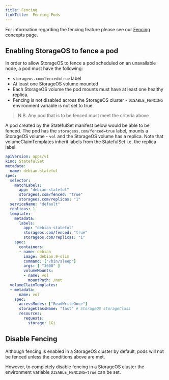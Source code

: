 ```yaml
---
title: Fencing
linkTitle:  Fencing Pods
---
```


For information regarding the fencing feature please see our
[Fencing](/docs/concepts/fencing) concepts page.

## Enabling StorageOS to fence a pod

In order to allow StorageOS to fence a pod scheduled on an unavailable node, a
pod must have the following:

* `storageos.com/fenced=true` label
* At least one StorageOS volume mounted
* Each StorageOS volume the pod mounts must have at least one healthy replica.
* Fencing is not disabled across the StorageOS cluster - `DISABLE_FENCING` environment
  variable is not set to true

> N.B. Any pod that is to be fenced must meet the criteria above

A pod created by the StatefulSet manifest below would be able to be fenced. The
pod has the `storageos.com/fenced=true` label, mounts a StorageOS volume - `vol`
and the StorageOS volume has a replica. Note that volumeClaimTemplates inherit
labels from the StatefulSet i.e. the replica label.

```yaml
apiVersion: apps/v1
kind: StatefulSet
metadata:
  name: debian-stateful
spec:
  selector:
    matchLabels:
      app: "debian-stateful"
      storageos.com/fenced: "true"
      storageos.com/replicas: "1"
  serviceName: "default"
  replicas: 1
  template:
    metadata:
      labels:
        app: "debian-stateful"
        storageos.com/fenced: "true"
        storageos.com/replicas: "1"
    spec:
      containers:
      - name: debian
        image: debian:9-slim
        command: ["/bin/sleep"]
        args: [ "3600" ]
        volumeMounts:
        - name: vol
          mountPath: /mnt
  volumeClaimTemplates:
  - metadata:
      name: vol
    spec:
      accessModes: ["ReadWriteOnce"]
      storageClassName: "fast" # StorageOS storageClass
      resources:
        requests:
          storage: 1Gi
```

## Disable Fencing

Although fencing is enabled in a StorageOS cluster by default, pods will not be
fenced unless the conditions above are met.

However, to completely disable fencing in a StorageOS cluster the environment variable
`DISABLE_FENCING=true` can be set.
